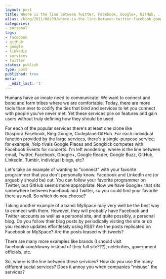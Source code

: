 ```yaml
---
layout: post
title: Where is the line between Twitter, Facebook, Google+, GitHub, ... ?
alias: /blog/2011/08/09/where-is-the-line-between-twitter-facebook-google-github/
categories:
- personal
tags:
- facebook
- github
- google
- linkedin
- services
- twitter
status: publish
type: post
published: true
meta:
  _edit_last: '1'
---
```

Humans have an innate need to communicate. We want to connect and bond and form tribes where we are comfortable. Today, there are more tools than ever to codify the ties that bind and services to let you connect with people you've never met. Yet these services pile on features and gain users without truly defining how they should be used.

For each of the popular services there's at least one clone like Diaspora:Facebook, Bing:Google, Codeplane:GitHub. For each individual function provided by the large services, there's a single-purpose service; for example, Yelp rivals Google Places and Songkick competes with Facebook Events for concerts. I'm left wondering, where is the line between email, Twitter, Facebook, Google+, Google Reader, Google Buzz, GitHub, LinkedIn, Tumblr, individual blogs, etc?

Let's take an example of wanting to "connect" with your favorite programmer that you don't personally know. Facebook and LinkedIn are (or arguably should be) out. You can follow your favorite programmer on Twitter, but GitHub seems more appropriate. Now we have Google+ that sits somewhere between Facebook and Twitter, so you could find your favorite there as well. So which do you choose?

Taking another example of a band: MySpace may very well be the best way to connect with them. However, they will probably have Facebook and Twitter accounts as well as a personal site, and quite possibly, a personal blog. Do you follow their blog posts by periodically visiting the site or do you receive updates effortlessly using RSS? Are the posts replicated on Facebook or MySpace? Are the posts teased with tweets?

There are many more examples like brands (I should visit facebook.com/downy instead of their full site???), celebrities, government officials, etc.

So, where is the line between these services? How do you use the many different social services? Does it annoy you when companies "misuse" the services?
